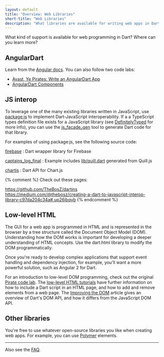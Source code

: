 ```yaml
---
layout: default
title: "Overview: Web Libraries"
short-title: "Web Libraries"
description: "What libraries are available for writing web apps in Dart?"
---
```


What kind of support is available for web programming in Dart?
Where can you learn more?

## AngularDart

Learn from the
[Angular docs](/angular).
You can also follow two code labs:

* [Avast, Ye Pirates: Write an AngularDart App](/codelabs/ng2)
* [AngularDart Components](/codelabs/angular2_components)

## JS interop

To leverage one of the many existing libraries written in JavaScript,
use [package:js](https://pub.dartlang.org/packages/js)
to implement Dart-JavaScript interoperability.
If a a TypeScript types definition file exists for a JavaScript library
(see [DefinitelyTyped](http://definitelytyped.org/) for more info),
you can use the [js_facade_gen](https://github.com/dart-lang/js_facade_gen)
tool to generate Dart code for that library.

For examples of using package:js, see the following source code:

[firebase](https://github.com/firebase/firebase-dart)
: Dart wrapper library for Firebase

[captains_log_final](https://github.com/dart-lang/one-hour-codelab/tree/dev-workflow/dev-workflow/captains_log_final)
: Example includes [lib/quill.dart](https://raw.githubusercontent.com/dart-lang/one-hour-codelab/dev-workflow/dev-workflow/captains_log_final/lib/quill.dart) generated from Quill.js

[chartjs](https://github.com/google/chartjs.dart)
: Dart API for Chart.js

{% comment %}
Check out these pages:

https://github.com/TheBosZ/dartins
https://medium.com/@thebosz/creating-a-dart-to-javascript-interop-library-c97da204c34a#.up26ibqyb
{% endcomment %}

## Low-level HTML

The GUI for a web app is programmed in HTML and is represented in the
browser by a tree structure called the Document Object Model (DOM).
Understanding how the DOM works is important for developing
a deeper understanding of HTML concepts.
Use the dart:html library to modify the DOM programmatically.

Once you're ready to develop complex applications that support
event handling and dependency injection, for example,
you'll want a more powerful solution, such as Angular 2 for Dart.

For an introduction to low-level DOM programming,
check out the original [Pirate code lab](/codelabs/darrrt).
The [low-level HTML tutorials](/tutorials/low-level-html) have
further information on how to include a Dart script in an HTML page,
and how to add and remove elements from a web page.
The [Improving the DOM](/articles/low-level-html/improving-the-dom) article
gives an overview of Dart's DOM API,
and how it differs from the JavaScript DOM API.

## Other libraries

You're free to use whatever open-source libraries you like
when creating web apps.
For example, you can use [Polymer](/guides/polymer) elements.

---

Also see the [FAQ](/faq).

